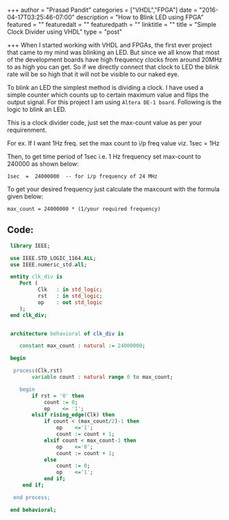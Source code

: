 +++
author = "Prasad Pandit"
categories = ["VHDL","FPGA"]
date = "2016-04-17T03:25:46-07:00"
description = "How to Blink LED using FPGA"
featured = ""
featuredalt = ""
featuredpath = ""
linktitle = ""
title = "Simple Clock Divider using VHDL"
type = "post"

+++
When I started working with VHDL and FPGAs, the first ever project that came to my mind was blinking an LED. But since we all know that most of the development boards have high frequency clocks from around 20MHz to as high you can get. So if we directly connect that clock to LED the blink rate will be so high that it will not be visible to our naked eye.

To blink an LED the simplest method is dividing a clock. I have used a simple counter which counts up to certain maximum value and flips the output signal.  For this project I am using `Altera DE-1 board`. Following is the logic to blink an LED.

This is a clock divider code, just set the max-count value as per your requirenment.

For ex. If I want 1Hz freq. set the max count to i/p freq value viz.
1sec = 1Hz

Then, to get time period of 1sec i.e. 1 Hz frequency set max-count to 240000 as shown below:

`1sec  =  24000000  -- for i/p frequency of 24 MHz`

To get your desired frequency just calculate the maxcount with the formula given below:

`max_count = 24000000 * (1/your required frequency)`

## Code:

```vhdl
 library IEEE;

 use IEEE.STD_LOGIC_1164.ALL;
 use IEEE.numeric_std.all;

 entity clk_div is
    Port (
          Clk   : in std_logic;
          rst   : in std_logic;
          op    : out std_logic
    );
 end clk_div;


 architecture behavioral of clk_div is

    constant max_count : natural := 24000000;

 begin

  process(Clk,rst)
        variable count : natural range 0 to max_count;

    begin
        if rst = '0' then
            count := 0;
            op    <= '1';
        elsif rising_edge(Clk) then
            if count < (max_count/2)-1 then
                op    <='1';
                count := count + 1;
            elsif count < max_count-1 then
                op    <='0';
                count := count + 1;
            else
                count := 0;
                op    <='1';
            end if;
     end if;

  end process;

 end behavioral;

```
